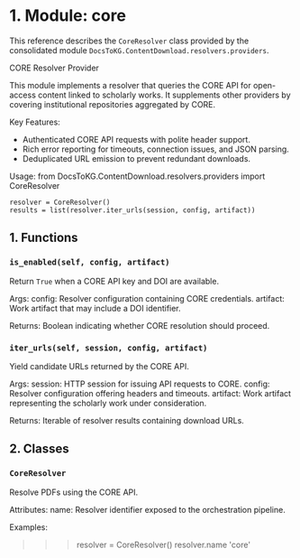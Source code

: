# 1. Module: core

This reference describes the ``CoreResolver`` class provided by the consolidated module ``DocsToKG.ContentDownload.resolvers.providers``.

CORE Resolver Provider

This module implements a resolver that queries the CORE API for open-access
content linked to scholarly works. It supplements other providers by covering
institutional repositories aggregated by CORE.

Key Features:
- Authenticated CORE API requests with polite header support.
- Rich error reporting for timeouts, connection issues, and JSON parsing.
- Deduplicated URL emission to prevent redundant downloads.

Usage:
    from DocsToKG.ContentDownload.resolvers.providers import CoreResolver

    resolver = CoreResolver()
    results = list(resolver.iter_urls(session, config, artifact))

## 1. Functions

### `is_enabled(self, config, artifact)`

Return ``True`` when a CORE API key and DOI are available.

Args:
config: Resolver configuration containing CORE credentials.
artifact: Work artifact that may include a DOI identifier.

Returns:
Boolean indicating whether CORE resolution should proceed.

### `iter_urls(self, session, config, artifact)`

Yield candidate URLs returned by the CORE API.

Args:
session: HTTP session for issuing API requests to CORE.
config: Resolver configuration offering headers and timeouts.
artifact: Work artifact representing the scholarly work under consideration.

Returns:
Iterable of resolver results containing download URLs.

## 2. Classes

### `CoreResolver`

Resolve PDFs using the CORE API.

Attributes:
name: Resolver identifier exposed to the orchestration pipeline.

Examples:
>>> resolver = CoreResolver()
>>> resolver.name
'core'
